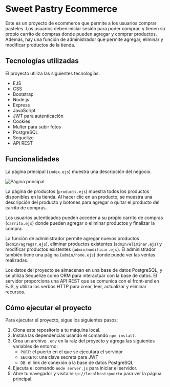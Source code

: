 # Sweet Pastry Ecommerce

Este es un proyecto de ecommerce que permite a los usuarios comprar pasteles. Los usuarios deben iniciar sesión para poder comprar, y tienen su propio carrito de compras donde pueden agregar y comprar productos. Además, hay una función de administrador que permite agregar, eliminar y modificar productos de la tienda.

## Tecnologías utilizadas

El proyecto utiliza las siguientes tecnologías:

- EJS
- CSS
- Bootstrap
- Node.js
- Express
- JavaScript
- JWT para autenticación
- Cookies
- Multer para subir fotos
- PostgreSQL
- Sequelize
- API REST

## Funcionalidades

La página principal (`index.ejs`) muestra una descripción del negocio.

![Página principal](/g/homepage.png)

La página de productos (`products.ejs`) muestra todos los productos disponibles en la tienda. Al hacer clic en un producto, se muestra una descripción del producto y botones para agregar o quitar el producto del carrito de compras.

Los usuarios autenticados pueden acceder a su propio carrito de compras (`carrito.ejs`) donde pueden agregar o eliminar productos y finalizar la compra.

La función de administrador permite agregar nuevos productos (`admin/agregar.ejs`), eliminar productos existentes (`admin/eliminar.ejs`) y modificar productos existentes (`admin/modificar.ejs`). El administrador también tiene una página (`admin/home.ejs`) donde puede ver las ventas realizadas.

Los datos del proyecto se almacenan en una base de datos PostgreSQL, y se utiliza Sequelize como ORM para interactuar con la base de datos. El servidor proporciona una API REST que se comunica con el front-end en EJS, y utiliza los verbos HTTP para crear, leer, actualizar y eliminar recursos.

## Cómo ejecutar el proyecto

Para ejecutar el proyecto, sigue los siguientes pasos:

1. Clona este repositorio a tu máquina local.
2. Instala las dependencias usando el comando `npm install`.
3. Crea un archivo `.env` en la raíz del proyecto y agrega las siguientes variables de entorno:
   - `PORT`: el puerto en el que se ejecutará el servidor
   - `SECRETO`: una clave secreta para JWT
   - `DB`: el link de conexión a la base de datos PostgreSQL
4. Ejecuta el comando `node server.js` para iniciar el servidor.
5. Abre tu navegador y visita `http://localhost:puerto` para ver la página principal.

